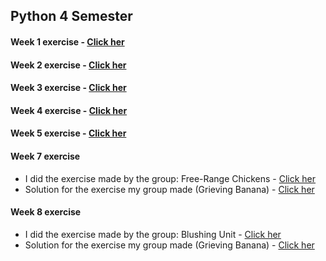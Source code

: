 ## Python 4 Semester
 
#### Week 1 exercise - [Click her](https://github.com/amalielandt/Python4Sem/blob/master/week1/week1.ipynb)
#### Week 2 exercise - [Click her](https://github.com/amalielandt/Python4Sem/blob/master/week2/week2.ipynb)
#### Week 3 exercise - [Click her](https://github.com/amalielandt/Python4Sem/blob/master/week3/week3.ipynb)
#### Week 4 exercise - [Click her](https://github.com/amalielandt/Python4Sem/blob/master/week4/week4-exercise.ipynb)
#### Week 5 exercise - [Click her](https://github.com/amalielandt/Python4Sem/blob/master/week5/week5-exercise.ipynb)
#### Week 7 exercise
* I did the exercise made by the group: Free-Range Chickens - [Click her](https://github.com/amalielandt/Python4Sem/blob/master/week7/week7-exercise.ipynb)
* Solution for the exercise my group made (Grieving Banana) - [Click her](https://github.com/amalielandt/Python4Sem/blob/master/week7/week7-solution.ipynb)
#### Week 8 exercise
* I did the exercise made by the group: Blushing Unit - [Click her](https://github.com/amalielandt/Python4Sem/blob/master/week8/week8%20-%20exercise.ipynb)
* Solution for the exercise my group made (Grieving Banana) - [Click her](https://github.com/amalielandt/Python4Sem/blob/master/week8/week-8-group_exercise.ipynb)
